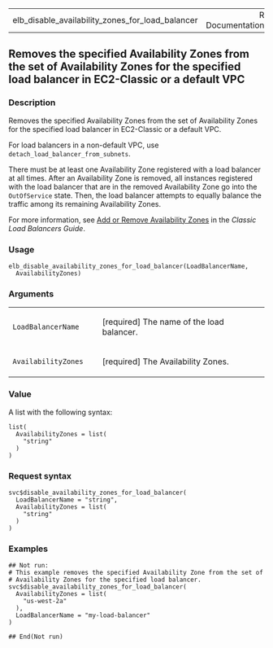 <table style="width: 100%;">
<tbody>
<tr class="odd">
<td>elb_disable_availability_zones_for_load_balancer</td>
<td style="text-align: right;">R Documentation</td>
</tr>
</tbody>
</table>

## Removes the specified Availability Zones from the set of Availability Zones for the specified load balancer in EC2-Classic or a default VPC

### Description

Removes the specified Availability Zones from the set of Availability
Zones for the specified load balancer in EC2-Classic or a default VPC.

For load balancers in a non-default VPC, use
`detach_load_balancer_from_subnets`.

There must be at least one Availability Zone registered with a load
balancer at all times. After an Availability Zone is removed, all
instances registered with the load balancer that are in the removed
Availability Zone go into the `OutOfService` state. Then, the load
balancer attempts to equally balance the traffic among its remaining
Availability Zones.

For more information, see [Add or Remove Availability
Zones](https://docs.aws.amazon.com/elasticloadbalancing/latest/classic/enable-disable-az.html)
in the *Classic Load Balancers Guide*.

### Usage

    elb_disable_availability_zones_for_load_balancer(LoadBalancerName,
      AvailabilityZones)

### Arguments

<table>
<colgroup>
<col style="width: 35%" />
<col style="width: 65%" />
</colgroup>
<tbody>
<tr class="odd">
<td><code
id="elb_disable_availability_zones_for_load_balancer_:_LoadBalancerName">LoadBalancerName</code></td>
<td><p>[required] The name of the load balancer.</p></td>
</tr>
<tr class="even">
<td><code
id="elb_disable_availability_zones_for_load_balancer_:_AvailabilityZones">AvailabilityZones</code></td>
<td><p>[required] The Availability Zones.</p></td>
</tr>
</tbody>
</table>

### Value

A list with the following syntax:

    list(
      AvailabilityZones = list(
        "string"
      )
    )

### Request syntax

    svc$disable_availability_zones_for_load_balancer(
      LoadBalancerName = "string",
      AvailabilityZones = list(
        "string"
      )
    )

### Examples

    ## Not run: 
    # This example removes the specified Availability Zone from the set of
    # Availability Zones for the specified load balancer.
    svc$disable_availability_zones_for_load_balancer(
      AvailabilityZones = list(
        "us-west-2a"
      ),
      LoadBalancerName = "my-load-balancer"
    )

    ## End(Not run)
